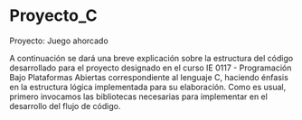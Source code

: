 # Proyecto_C
Proyecto: Juego ahorcado

A continuación se dará una breve explicación sobre la estructura del código desarrollado para el proyecto designado en el curso IE 0117 - Programación Bajo Plataformas Abiertas correspondiente al lenguaje C, haciendo énfasis en la estructura lógica implementada para su elaboración. 
Como es usual, primero invocamos las bibliotecas necesarias para implementar en el desarrollo del flujo de código.

